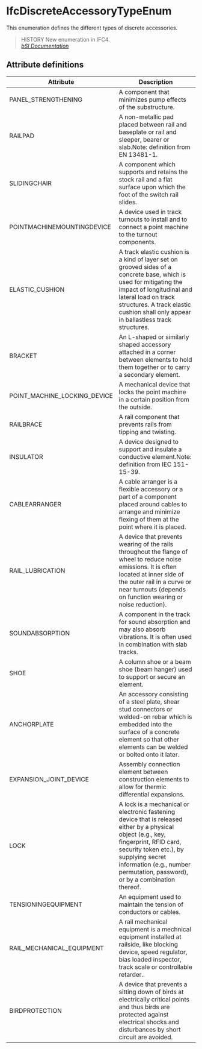 IfcDiscreteAccessoryTypeEnum
============================
This enumeration defines the different types of discrete accessories.  
  
> HISTORY  New enumeration in IFC4.  
[ _bSI
Documentation_](https://standards.buildingsmart.org/IFC/DEV/IFC4_2/FINAL/HTML/schema/ifcsharedcomponentelements/lexical/ifcdiscreteaccessorytypeenum.htm)


Attribute definitions
---------------------
| Attribute                    | Description                                                                                                                                                                                                                                                     |
|------------------------------|-----------------------------------------------------------------------------------------------------------------------------------------------------------------------------------------------------------------------------------------------------------------|
| PANEL_STRENGTHENING          | A component that minimizes pump effects of the substructure.                                                                                                                                                                                                    |
| RAILPAD                      | A non-metallic pad placed between rail and baseplate or rail and sleeper, bearer or slab.Note: definition from EN 13481-1.                                                                                                                                      |
| SLIDINGCHAIR                 | A component which supports and retains the stock rail and a flat surface upon which the foot of the switch rail slides.                                                                                                                                         |
| POINTMACHINEMOUNTINGDEVICE   | A device used in track turnouts to install and to connect a point machine to the turnout components.                                                                                                                                                            |
| ELASTIC_CUSHION              | A track elastic cushion is a kind of layer set on grooved sides of a concrete base, which is used for mitigating the impact of longitudinal and lateral load on track structures. A track elastic cushion shall only appear in ballastless track structures.    |
| BRACKET                      | An L-shaped or similarly shaped accessory attached in a corner between elements to hold them together or to carry a secondary element.                                                                                                                          |
| POINT_MACHINE_LOCKING_DEVICE | A mechanical device that locks the point machine in a certain position from the outside.                                                                                                                                                                        |
| RAILBRACE                    | A rail component that prevents rails from tipping and twisting.                                                                                                                                                                                                 |
| INSULATOR                    | A device designed to support and insulate a conductive element.Note: definition from IEC 151-15-39.                                                                                                                                                             |
| CABLEARRANGER                | A cable arranger is a flexible accessory or a part of a component placed around cables to arrange and minimize flexing of them at the point where it is placed.                                                                                                 |
| RAIL_LUBRICATION             | A device that prevents wearing of the rails throughout the flange of wheel to reduce noise emissions. It is often located at inner side of the outer rail in a curve or near turnouts (depends on function wearing or noise reduction).                         |
| SOUNDABSORPTION              | A component in the track for sound absorption and may also absorb vibrations. It is often used in combination with slab tracks.                                                                                                                                 |
| SHOE                         | A column shoe or a beam shoe (beam hanger) used to support or secure an element.                                                                                                                                                                                |
| ANCHORPLATE                  | An accessory consisting of a steel plate, shear stud connectors or welded-on rebar which is embedded into the surface of a concrete element so that other elements can be welded or bolted onto it later.                                                       |
| EXPANSION_JOINT_DEVICE       | Assembly connection element between construction elements to allow for thermic differential expansions.                                                                                                                                                         |
| LOCK                         | A lock is a mechanical or electronic fastening device that is released either by a physical object (e.g., key, fingerprint, RFID card, security token etc.), by supplying secret information (e.g., number permutation, password), or by a combination thereof. |
| TENSIONINGEQUIPMENT          | An equipment used to maintain the tension of conductors or cables.                                                                                                                                                                                              |
| RAIL_MECHANICAL_EQUIPMENT    | A rail mechanical equipment is a mechnical equipment installed at railside, like blocking device, speed regulator, bias loaded inspector, track scale or controllable retarder..                                                                                |
| BIRDPROTECTION               | A device that prevents a sitting down of birds at electrically critical points and thus birds are protected against electrical shocks and disturbances by short circuit are avoided.                                                                            |

